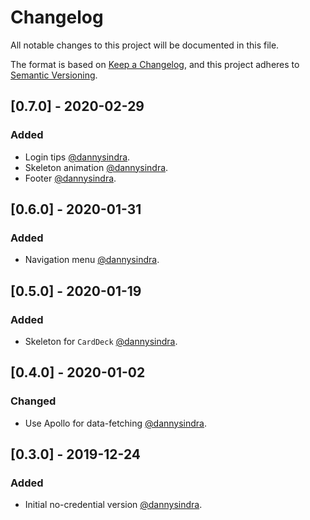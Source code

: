 # Changelog
All notable changes to this project will be documented in this file.

The format is based on [Keep a Changelog](https://keepachangelog.com/en/1.0.0/),
and this project adheres to [Semantic Versioning](https://semver.org/spec/v2.0.0.html).

## [0.7.0] - 2020-02-29
### Added
- Login tips [@dannysindra](https://github.com/dannysindra).
- Skeleton animation [@dannysindra](https://github.com/dannysindra).
- Footer [@dannysindra](https://github.com/dannysindra).

## [0.6.0] - 2020-01-31
### Added
- Navigation menu [@dannysindra](https://github.com/dannysindra).

## [0.5.0] - 2020-01-19
### Added
- Skeleton for `CardDeck` [@dannysindra](https://github.com/dannysindra).

## [0.4.0] - 2020-01-02
### Changed
- Use Apollo for data-fetching [@dannysindra](https://github.com/dannysindra).

## [0.3.0] - 2019-12-24
### Added
- Initial no-credential version [@dannysindra](https://github.com/dannysindra).
